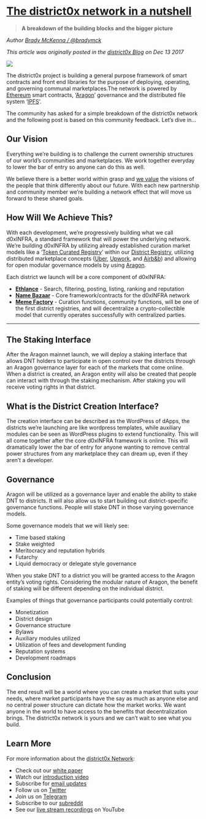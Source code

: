 # [The district0x network in a nutshell](https://blog.district0x.io/the-district0x-network-in-a-nutshell-864a391e0b4)
> **A breakdown of the building blocks and the bigger picture**

_Author [Brady McKenna / @bradymck](https://github.com/bradymck)_

_This article was originally posted in the [district0x Blog](https://blog.district0x.io/) on Dec 13 2017_

![](images/district0x_nutshell01.jpeg)

The district0x project is building a general purpose framework of smart contracts and front end libraries for the purpose of deploying, operating, and governing communal marketplaces.The network is powered by [Ethereum](https://www.ethereum.org/) smart contracts, ‘[Aragon](https://aragon.one/)’ governance and the distributed file system ‘[IPFS](https://ipfs.io/)’.

The community has asked for a simple breakdown of the district0x network and the following post is based on this community feedback. Let’s dive in…

## Our Vision
Everything we’re building is to challenge the current ownership structures of our world’s communities and marketplaces. We work together everyday to lower the bar of entry so anyone can do this as well.

We believe there is a better world within grasp and [we value](https://blog.district0x.io/mission-vision-and-values-at-district0x-31d81c82b07d) the visions of the people that think differently about our future. With each new partnership and community member we’re building a network effect that will move us forward to these shared goals.

## How Will We Achieve This?
With each development, we’re progressively building what we call d0xINFRA, a standard framework that will power the underlying network. We’re building d0xINFRA by utilizing already established curation market models like a ‘[Token Curated Registry](https://medium.com/@ilovebagels/token-curated-registries-1-0-61a232f8dac7)’ within our [District Registry](https://blog.district0x.io/introducing-the-district-registry-5adb890363b0), utilizing distributed marketplace concepts ([Uber](https://www.uber.com), [Upwork](https://www.upwork.com), and [Airb&b](https://www.airbnb.com)) and allowing for open modular governance models by using [Aragon](https://aragon.one/).

Each district we launch will be a core component of d0xINFRA:

- [**Ethlance**](https://ethlance.com/) - Search, filtering, posting, listing, ranking and reputation
- [**Name Bazaar**](https://namebazaar.io/) - Core framework/contracts for the d0xINFRA network
- [**Meme Factory**](https://memefactory.io/) - Curation functions, community functions, will be one of the first district registries, and will decentralize a crypto-collectible model that currently operates successfully with centralized parties.
___
## The Staking Interface
After the Aragon mainnet launch, we will deploy a staking interface that allows DNT holders to participate in open control over the districts through an Aragon governance layer for each of the markets that come online. When a district is created, an Aragon entity will also be created that people can interact with through the staking mechanism. After staking you will receive voting rights in that district.

## What is the District Creation Interface?
The creation interface can be described as the WordPress of dApps, the districts we’re launching are like wordpress templates, while auxiliary modules can be seen as WordPress plugins to extend functionality. This will all come together after the core d0xINFRA framework is online. This will dramatically lower the bar of entry for anyone wanting to remove central power structures from any marketplace they can dream up, even if they aren’t a developer.

## Governance
Aragon will be utilized as a governance layer and enable the ability to stake DNT to districts. It will also allow us to start building out district-specific governance functions. People will stake DNT in those varying governance models.

Some governance models that we will likely see:

- Time based staking
- Stake weighted
- Meritocracy and reputation hybrids
- Futarchy
- Liquid democracy or delegate style governance

When you stake DNT to a district you will be granted access to the Aragon entity’s voting rights. Considering the modular nature of Aragon, the benefit of staking will be different depending on the individual district.

Examples of things that governance participants could potentially control:

- Monetization
- District design
- Governance structure
- Bylaws
- Auxiliary modules utilized
- Utilization of fees and development funding
- Reputation systems
- Development roadmaps

## Conclusion
The end result will be a world where you can create a market that suits your needs, where market participants have the say as much as anyone else and no central power structure can dictate how the market works. We want anyone in the world to have access to the benefits that decentralization brings. The district0x network is yours and we can’t wait to see what you build.


## Learn More
For more information about the [district0x Network](https://district0x.io/):
- Check out our [white paper](https://district0x.io/docs/district0x-whitepaper.pdf)
- Watch our [introduction video](https://www.youtube.com/watch?v=9imhD3EJGWE&t)
- Subscribe for [email updates](http://eepurl.com/cSfSiL)
- Follow us on [Twitter](https://twitter.com/district0x)
- Join us on [Telegram](https://t.me/district0x)
- Subscribe to our [subreddit](https://www.reddit.com/r/district0x/)
- See our [live stream recordings](https://www.youtube.com/channel/UCJBYLH7BA26hbuJvHjiYjrw) on YouTube
